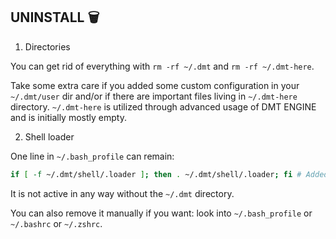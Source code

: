## UNINSTALL 🗑️

1. Directories

You can get rid of everything with `rm -rf ~/.dmt` and `rm -rf ~/.dmt-here`.

Take some extra care if you added some custom configuration in your `~/.dmt/user` dir and/or if there are important files living in `~/.dmt-here` directory. `~/.dmt-here` is utilized through advanced usage of DMT ENGINE and is initially mostly empty.

2. Shell loader

One line in `~/.bash_profile` can remain:

```bash
if [ -f ~/.dmt/shell/.loader ]; then . ~/.dmt/shell/.loader; fi # Added by dmt-system (see https://github.com/uniqpath/dmt)
```

It is not active in any way without the `~/.dmt` directory.

You can also remove it manually if you want: look into `~/.bash_profile` or `~/.bashrc` or `~/.zshrc`.
